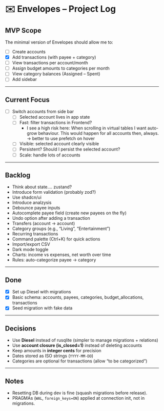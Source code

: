# ✉️ Envelopes – Project Log

## MVP Scope

The minimal version of Envelopes should allow me to:

- [ ] Create accounts
- [x] Add transactions (with payee + category)
- [ ] View transactions per account/month
- [ ] Assign budget amounts to categories per month
- [ ] View category balances (Assigned – Spent)
- [ ] Add sidebar

---

## Current Focus

- [ ] Switch accounts from side bar
  - [ ] Selected account lives in app state
  - [ ] Fast: filter transactions in Frontend?
    - I see a high risk here: When scrolling in virtual
    tables I want auto-grow behaviour. This would happen
    for all accounts then, always. -> better to use prefetch on hover
  - [ ] Visible: selected account clearly visible
  - [ ] Persistent? Should I persist the selected account?
  - [ ] Scale: handle lots of accounts

---

## Backlog

- Think about state.... zustand?
- Introduce form validation (probably zod?)
- Use shadcn/ui
- Introduce analzysis
- Debounce payee inputs
- Autocomplete payee field (create new payees on the fly)
- Undo option after adding a transaction
- Transfers (account → account)
- Category groups (e.g., “Living”, “Entertainment”)
- Recurring transactions
- Command palette (Ctrl+K) for quick actions
- Import/export CSV
- Dark mode toggle
- Charts: income vs expenses, net worth over time
- Rules: auto-categorize payee → category

---

## Done

- [x] Set up Diesel with migrations  
- [x] Basic schema: accounts, payees, categories, budget_allocations, transactions  
- [x] Seed migration with fake data

---

## Decisions

- Use **Diesel** instead of rusqlite (simpler to manage migrations + relations)
- Use **account closure (is_closed=1)** instead of deleting accounts
- Keep amounts in **integer cents** for precision
- Dates stored as ISO strings (`YYYY-MM-DD`)
- Categories are optional for transactions (allow “to be categorized”)

---

## Notes

- Resetting DB during dev is fine (squash migrations before release).
- PRAGMAs (`WAL`, `foreign_keys=ON`) applied at connection init, not in migrations.
